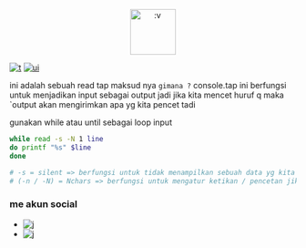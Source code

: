<p align="center">
  <img src="https://i.postimg.cc/xCYbNNmh/images-2.jpg" title=":v" alt=":v" width="80" >
</p>

[![t](https://img.shields.io/static/v1?style=plastic&logo=appveyor&label=Code&message=by%20polygon&color=green)](https://youtube.com/channel/UCtu-GcxKL8kJBXpR1wfMgWg)
[![ui](https://img.shields.io/badge/Program-Bash-blue)](https://cointer.polygon3.repl.co/send/jangan%20lupa%20subrek%20pejuang%20kentang)

ini adalah sebuah read tap maksud nya `gimana ?`
console.tap ini berfungsi untuk menjadikan input sebagai output jadi jika kita mencet huruf q maka `output akan mengirimkan apa yg kita pencet tadi

gunakan while atau until sebagai loop input

```bash
while read -s -N 1 line
do printf "%s" $line
done

# -s = silent => berfungsi untuk tidak menampilkan sebuah data yg kita pencet
# (-n / -N) = Nchars => berfungsi untuk mengatur ketikan / pencetan jika nchars satu maka batas satu ketikan adalah 1 jika ketikan sudah memenuhi value yg kita buat maka input akan langsung mengirimkan output
```

### me akun social
- [![j](https://img.shields.io/static/v1?style=plastic&logo=github&label=Me&message=github&color=green)](https://github.com/Bayu12345677)
- [![j](https://img.shields.io/static/v1?style=plastic&logo=youtube&label=Me&message=youtube&color=blue)](https://youtube.com/channel/UCtu-GcxKL8kJBXpR1wfMgWg)

